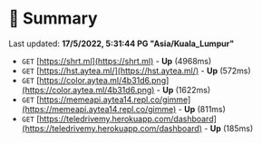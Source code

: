 # 📖 Summary
Last updated: **17/5/2022, 5:31:44 PG "Asia/Kuala_Lumpur"**

- `GET` [https://shrt.ml](https://shrt.ml) - **Up** (4968ms)
- `GET` [https://hst.aytea.ml/](https://hst.aytea.ml/) - **Up** (572ms)
- `GET` [https://color.aytea.ml/4b31d6.png](https://color.aytea.ml/4b31d6.png) - **Up** (1622ms)
- `GET` [https://memeapi.aytea14.repl.co/gimme](https://memeapi.aytea14.repl.co/gimme) - **Up** (811ms)
- `GET` [https://teledrivemy.herokuapp.com/dashboard](https://teledrivemy.herokuapp.com/dashboard) - **Up** (185ms)
